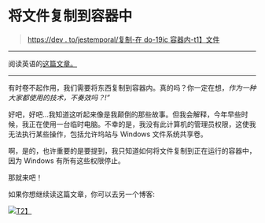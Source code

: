 # 将文件复制到容器中

> [https://dev . to/jestemporal/复制-在 do-19ic 容器内-t1】文件](https://dev.to/jesstemporal/copiando-arquivos-para-dentro-do-container-19ic)

* * *

阅读英语的[这篇文章。](https://jtemporal.com/copying-files-into-a-container)

* * *

有时卷不起作用，我们需要将东西复制到容器内。真的吗？你一定在想，*作为一种大家都使用的技术，不奏效吗？!”*

好吧，好吧…我知道这听起来像是我颠倒的那些故事。但我会解释，今年早些时候，我正在使用一台临时电脑。不幸的是，我没有此计算机的管理员权限，这使我无法执行某些操作，包括允许坞站与 Windows 文件系统共享卷。

啊，是的，也许重要的是要提到，我只知道如何将文件复制到正在运行的容器中，因为 Windows 有所有这些权限停止。

那就来吧！

如果你想继续读这篇文章，你可以去另一个博客:

[![](../Images/9fe2102f11991038f43773678fe43063.png)T2】](https://jtemporal.com/copiando-arquivos-para-dentro-do-container/)